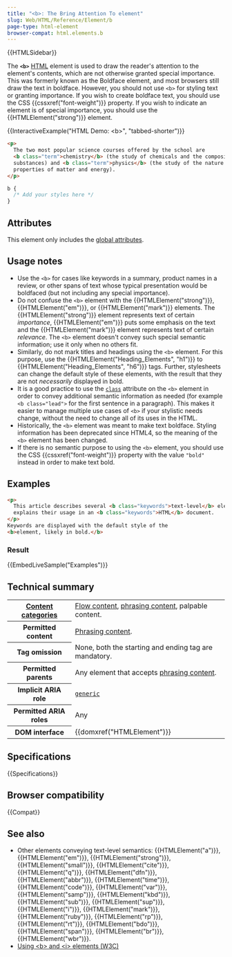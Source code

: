 ```yaml
---
title: "<b>: The Bring Attention To element"
slug: Web/HTML/Reference/Element/b
page-type: html-element
browser-compat: html.elements.b
---
```


{{HTMLSidebar}}

The **`<b>`** [HTML](/en-US/docs/Web/HTML) element is used to draw the reader's attention to the element's contents, which are not otherwise granted special importance. This was formerly known as the Boldface element, and most browsers still draw the text in boldface. However, you should not use `<b>` for styling text or granting importance. If you wish to create boldface text, you should use the CSS {{cssxref("font-weight")}} property. If you wish to indicate an element is of special importance, you should use the {{HTMLElement("strong")}} element.

{{InteractiveExample("HTML Demo: &lt;b&gt;", "tabbed-shorter")}}

```html interactive-example
<p>
  The two most popular science courses offered by the school are
  <b class="term">chemistry</b> (the study of chemicals and the composition of
  substances) and <b class="term">physics</b> (the study of the nature and
  properties of matter and energy).
</p>
```

```css interactive-example
b {
  /* Add your styles here */
}
```

## Attributes

This element only includes the [global attributes](/en-US/docs/Web/HTML/Global_attributes).

## Usage notes

- Use the `<b>` for cases like keywords in a summary, product names in a review, or other spans of text whose typical presentation would be boldfaced (but not including any special importance).
- Do not confuse the `<b>` element with the {{HTMLElement("strong")}}, {{HTMLElement("em")}}, or {{HTMLElement("mark")}} elements. The {{HTMLElement("strong")}} element represents text of certain _importance_, {{HTMLElement("em")}} puts some emphasis on the text and the {{HTMLElement("mark")}} element represents text of certain _relevance_. The `<b>` element doesn't convey such special semantic information; use it only when no others fit.
- Similarly, do not mark titles and headings using the `<b>` element. For this purpose, use the {{HTMLElement("Heading_Elements", "h1")}} to {{HTMLElement("Heading_Elements", "h6")}} tags. Further, stylesheets can change the default style of these elements, with the result that they are not _necessarily_ displayed in bold.
- It is a good practice to use the [`class`](/en-US/docs/Web/HTML/Global_attributes/class) attribute on the `<b>` element in order to convey additional semantic information as needed (for example `<b class="lead">` for the first sentence in a paragraph). This makes it easier to manage multiple use cases of `<b>` if your stylistic needs change, without the need to change all of its uses in the HTML.
- Historically, the `<b>` element was meant to make text boldface. Styling information has been deprecated since HTML4, so the meaning of the `<b>` element has been changed.
- If there is no semantic purpose to using the `<b>` element, you should use the CSS {{cssxref("font-weight")}} property with the value `"bold"` instead in order to make text bold.

## Examples

```html
<p>
  This article describes several <b class="keywords">text-level</b> elements. It
  explains their usage in an <b class="keywords">HTML</b> document.
</p>
Keywords are displayed with the default style of the
<b>element, likely in bold.</b>
```

### Result

{{EmbedLiveSample("Examples")}}

## Technical summary

<table class="properties">
  <tbody>
    <tr>
      <th scope="row">
        <a href="/en-US/docs/Web/HTML/Content_categories"
          >Content categories</a
        >
      </th>
      <td>
        <a href="/en-US/docs/Web/HTML/Content_categories#flow_content"
          >Flow content</a
        >,
        <a href="/en-US/docs/Web/HTML/Content_categories#phrasing_content"
          >phrasing content</a
        >, palpable content.
      </td>
    </tr>
    <tr>
      <th scope="row">Permitted content</th>
      <td>
        <a href="/en-US/docs/Web/HTML/Content_categories#phrasing_content"
          >Phrasing content</a
        >.
      </td>
    </tr>
    <tr>
      <th scope="row">Tag omission</th>
      <td>None, both the starting and ending tag are mandatory.</td>
    </tr>
    <tr>
      <th scope="row">Permitted parents</th>
      <td>
        Any element that accepts
        <a href="/en-US/docs/Web/HTML/Content_categories#phrasing_content"
          >phrasing content</a
        >.
      </td>
    </tr>
    <tr>
      <th scope="row">Implicit ARIA role</th>
      <td>
        <code
          ><a href="/en-US/docs/Web/Accessibility/ARIA/Reference/Roles/generic_role"
            >generic</a
          ></code
        >
      </td>
    </tr>
    <tr>
      <th scope="row">Permitted ARIA roles</th>
      <td>Any</td>
    </tr>
    <tr>
      <th scope="row">DOM interface</th>
      <td>{{domxref("HTMLElement")}}</td>
    </tr>
  </tbody>
</table>

## Specifications

{{Specifications}}

## Browser compatibility

{{Compat}}

## See also

- Other elements conveying text-level semantics: {{HTMLElement("a")}}, {{HTMLElement("em")}}, {{HTMLElement("strong")}}, {{HTMLElement("small")}}, {{HTMLElement("cite")}}, {{HTMLElement("q")}}, {{HTMLElement("dfn")}}, {{HTMLElement("abbr")}}, {{HTMLElement("time")}}, {{HTMLElement("code")}}, {{HTMLElement("var")}}, {{HTMLElement("samp")}}, {{HTMLElement("kbd")}}, {{HTMLElement("sub")}}, {{HTMLElement("sup")}}, {{HTMLElement("i")}}, {{HTMLElement("mark")}}, {{HTMLElement("ruby")}}, {{HTMLElement("rp")}}, {{HTMLElement("rt")}}, {{HTMLElement("bdo")}}, {{HTMLElement("span")}}, {{HTMLElement("br")}}, {{HTMLElement("wbr")}}.
- [Using \<b> and \<i> elements (W3C)](https://www.w3.org/International/questions/qa-b-and-i-tags)
